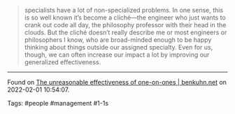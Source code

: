 > specialists have a lot of non-specialized problems. In one sense, this is so well known it’s become a cliché—the engineer who just wants to crank out code all day, the philosophy professor with their head in the clouds. But the cliché doesn’t really describe me or most engineers or philosophers I know, who are broad-minded enough to be happy thinking about things outside our assigned specialty. Even for us, though, we can often increase our impact a lot by improving our generalized effectiveness.

---
Found on [The unreasonable effectiveness of one-on-ones | benkuhn.net](https://www.benkuhn.net/11/) on 2022-02-01 10:54:07.

Tags: #people #management #1-1s